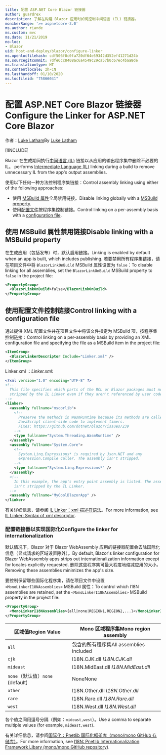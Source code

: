 ```yaml
---
title: 配置 ASP.NET Core Blazor 链接器
author: guardrex
description: 了解在构建 Blazor 应用时如何控制中间语言 (IL) 链接器。
monikerRange: '>= aspnetcore-3.0'
ms.author: riande
ms.custom: mvc
ms.date: 11/21/2019
no-loc:
- Blazor
uid: host-and-deploy/blazor/configure-linker
ms.openlocfilehash: cdf506f0c0fa720df64e59342d352ef41271d24b
ms.sourcegitcommit: 7dfe6cc8408ac6a4549c29ca57b0c67ec4baa8de
ms.translationtype: HT
ms.contentlocale: zh-CN
ms.lasthandoff: 01/10/2020
ms.locfileid: "75866041"
---
```

# <a name="configure-the-linker-for-aspnet-core-opno-locblazor"></a><span data-ttu-id="acba0-103">配置 ASP.NET Core Blazor 链接器</span><span class="sxs-lookup"><span data-stu-id="acba0-103">Configure the Linker for ASP.NET Core Blazor</span></span>

<span data-ttu-id="acba0-104">作者：[Luke Latham](https://github.com/guardrex)</span><span class="sxs-lookup"><span data-stu-id="acba0-104">By [Luke Latham](https://github.com/guardrex)</span></span>

[!INCLUDE[](~/includes/blazorwasm-preview-notice.md)]

Blazor<span data-ttu-id="acba0-105"> 在生成期间执行[中间语言 (IL)](/dotnet/standard/managed-code#intermediate-language--execution) 链接以从应用的输出程序集中删除不必要的 IL。</span><span class="sxs-lookup"><span data-stu-id="acba0-105"> performs [Intermediate Language (IL)](/dotnet/standard/managed-code#intermediate-language--execution) linking during a build to remove unnecessary IL from the app's output assemblies.</span></span>

<span data-ttu-id="acba0-106">使用以下任何一种方法控制程序集链接：</span><span class="sxs-lookup"><span data-stu-id="acba0-106">Control assembly linking using either of the following approaches:</span></span>

* <span data-ttu-id="acba0-107">使用 [MSBuild 属性](#disable-linking-with-a-msbuild-property)全局禁用链接。</span><span class="sxs-lookup"><span data-stu-id="acba0-107">Disable linking globally with a [MSBuild property](#disable-linking-with-a-msbuild-property).</span></span>
* <span data-ttu-id="acba0-108">使用[配置文件](#control-linking-with-a-configuration-file)按程序集控制链接。</span><span class="sxs-lookup"><span data-stu-id="acba0-108">Control linking on a per-assembly basis with a [configuration file](#control-linking-with-a-configuration-file).</span></span>

## <a name="disable-linking-with-a-msbuild-property"></a><span data-ttu-id="acba0-109">使用 MSBuild 属性禁用链接</span><span class="sxs-lookup"><span data-stu-id="acba0-109">Disable linking with a MSBuild property</span></span>

<span data-ttu-id="acba0-110">在生成应用（包括发布）时，默认启用链接。</span><span class="sxs-lookup"><span data-stu-id="acba0-110">Linking is enabled by default when an app is built, which includes publishing.</span></span> <span data-ttu-id="acba0-111">若要禁用所有程序集链接，请在项目文件中将 `BlazorLinkOnBuild` MSBuild 属性设置为 `false`：</span><span class="sxs-lookup"><span data-stu-id="acba0-111">To disable linking for all assemblies, set the `BlazorLinkOnBuild` MSBuild property to `false` in the project file:</span></span>

```xml
<PropertyGroup>
  <BlazorLinkOnBuild>false</BlazorLinkOnBuild>
</PropertyGroup>
```

## <a name="control-linking-with-a-configuration-file"></a><span data-ttu-id="acba0-112">使用配置文件控制链接</span><span class="sxs-lookup"><span data-stu-id="acba0-112">Control linking with a configuration file</span></span>

<span data-ttu-id="acba0-113">通过提供 XML 配置文件并在项目文件中将该文件指定为 MSBuild 项，按程序集控制链接：</span><span class="sxs-lookup"><span data-stu-id="acba0-113">Control linking on a per-assembly basis by providing an XML configuration file and specifying the file as a MSBuild item in the project file:</span></span>

```xml
<ItemGroup>
  <BlazorLinkerDescriptor Include="Linker.xml" />
</ItemGroup>
```

<span data-ttu-id="acba0-114">Linker.xml  ：</span><span class="sxs-lookup"><span data-stu-id="acba0-114">*Linker.xml*:</span></span>

```xml
<?xml version="1.0" encoding="UTF-8" ?>
<!--
  This file specifies which parts of the BCL or Blazor packages must not be
  stripped by the IL Linker even if they aren't referenced by user code.
-->
<linker>
  <assembly fullname="mscorlib">
    <!--
      Preserve the methods in WasmRuntime because its methods are called by 
      JavaScript client-side code to implement timers.
      Fixes: https://github.com/dotnet/blazor/issues/239
    -->
    <type fullname="System.Threading.WasmRuntime" />
  </assembly>
  <assembly fullname="System.Core">
    <!--
      System.Linq.Expressions* is required by Json.NET and any 
      expression.Compile caller. The assembly isn't stripped.
    -->
    <type fullname="System.Linq.Expressions*" />
  </assembly>
  <!--
    In this example, the app's entry point assembly is listed. The assembly
    isn't stripped by the IL Linker.
  -->
  <assembly fullname="MyCoolBlazorApp" />
</linker>
```

<span data-ttu-id="acba0-115">有关详细信息，请参阅 [IL Linker：xml 描述符语法](https://github.com/mono/linker/blob/master/src/linker/README.md#syntax-of-xml-descriptor)。</span><span class="sxs-lookup"><span data-stu-id="acba0-115">For more information, see [IL Linker: Syntax of xml descriptor](https://github.com/mono/linker/blob/master/src/linker/README.md#syntax-of-xml-descriptor).</span></span>

### <a name="configure-the-linker-for-internationalization"></a><span data-ttu-id="acba0-116">配置链接器以实现国际化</span><span class="sxs-lookup"><span data-stu-id="acba0-116">Configure the linker for internationalization</span></span>

<span data-ttu-id="acba0-117">默认情况下，Blazor 对于 Blazor WebAssembly 应用的链接器配置会去除国际化信息（显式请求的区域设置除外）。</span><span class="sxs-lookup"><span data-stu-id="acba0-117">By default, Blazor's linker configuration for Blazor WebAssembly apps strips out internationalization information except for locales explicitly requested.</span></span> <span data-ttu-id="acba0-118">删除这些程序集可最大程度地缩减应用的大小。</span><span class="sxs-lookup"><span data-stu-id="acba0-118">Removing these assemblies minimizes the app's size.</span></span>

<span data-ttu-id="acba0-119">要控制保留哪些国际化程序集，请在项目文件中设置 `<MonoLinkerI18NAssemblies>` MSBuild 属性：</span><span class="sxs-lookup"><span data-stu-id="acba0-119">To control which I18N assemblies are retained, set the `<MonoLinkerI18NAssemblies>` MSBuild property in the project file:</span></span>

```xml
<PropertyGroup>
  <MonoLinkerI18NAssemblies>{all|none|REGION1,REGION2,...}</MonoLinkerI18NAssemblies>
</PropertyGroup>
```

| <span data-ttu-id="acba0-120">区域值</span><span class="sxs-lookup"><span data-stu-id="acba0-120">Region Value</span></span>     | <span data-ttu-id="acba0-121">Mono 区域程序集</span><span class="sxs-lookup"><span data-stu-id="acba0-121">Mono region assembly</span></span>    |
| ---------------- | ----------------------- |
| `all`            | <span data-ttu-id="acba0-122">包含的所有程序集</span><span class="sxs-lookup"><span data-stu-id="acba0-122">All assemblies included</span></span> |
| `cjk`            | <span data-ttu-id="acba0-123">I18N.CJK.dll </span><span class="sxs-lookup"><span data-stu-id="acba0-123">*I18N.CJK.dll*</span></span>          |
| `mideast`        | <span data-ttu-id="acba0-124">I18N.MidEast.dll </span><span class="sxs-lookup"><span data-stu-id="acba0-124">*I18N.MidEast.dll*</span></span>      |
| <span data-ttu-id="acba0-125">`none`（默认值）</span><span class="sxs-lookup"><span data-stu-id="acba0-125">`none` (default)</span></span> | <span data-ttu-id="acba0-126">None</span><span class="sxs-lookup"><span data-stu-id="acba0-126">None</span></span>                    |
| `other`          | <span data-ttu-id="acba0-127">I18N.Other.dll </span><span class="sxs-lookup"><span data-stu-id="acba0-127">*I18N.Other.dll*</span></span>        |
| `rare`           | <span data-ttu-id="acba0-128">I18N.Rare.dll </span><span class="sxs-lookup"><span data-stu-id="acba0-128">*I18N.Rare.dll*</span></span>         |
| `west`           | <span data-ttu-id="acba0-129">I18N.West.dll </span><span class="sxs-lookup"><span data-stu-id="acba0-129">*I18N.West.dll*</span></span>         |

<span data-ttu-id="acba0-130">各个值之间用逗号分隔（例如：`mideast,west`）。</span><span class="sxs-lookup"><span data-stu-id="acba0-130">Use a comma to separate multiple values (for example, `mideast,west`).</span></span>

<span data-ttu-id="acba0-131">有关详细信息，请参阅[国际化：Pnetlib 国际化框架库（mono/mono GitHub 存储库）](https://github.com/mono/mono/tree/master/mcs/class/I18N)。</span><span class="sxs-lookup"><span data-stu-id="acba0-131">For more information, see [I18N: Pnetlib Internationalization Framework Libary (mono/mono GitHub repository)](https://github.com/mono/mono/tree/master/mcs/class/I18N).</span></span>
